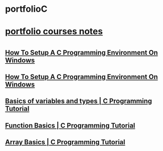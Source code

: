 # portfolioC

# [portfolio courses notes]()

# 

## [How To Setup A C Programming Environment On Windows]()
## [How To Setup A C Programming Environment On Windows]()
## [Basics of variables and types | C Programming Tutorial](./videos/003basicVariablesandTypes/README.md)

## [Function Basics | C Programming Tutorial](./videos/013functionBasics/README.md)
## [Array Basics | C Programming Tutorial](./videos/014arrayBasics/README.md)










[playlist link]: https://www.youtube.com/playlist?list=PLA1FTfKBAEX4hblYoH6mnq0zsie2w6Wif

